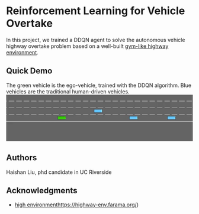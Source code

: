 # Reinforcement Learning for Vehicle Overtake
In this project, we trained a DDQN agent to solve the autonomous vehicle highway overtake problem based on a well-built [gym-like highway environment](https://highway-env.farama.org/).


## Quick Demo
The green vehicle is the ego-vehicle, trained with the DDQN algorithm. Blue vehicles are the traditional human-driven vehicles.
![](./demo/one_clip.gif)

## Authors
Haishan Liu, phd candidate in UC Riverside



## Acknowledgments
* [high environment](https://highway-env.farama.org/)https://highway-env.farama.org/)
